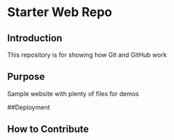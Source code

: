 # Starter Web Repo

## Introduction
This repository is for showing how Git and GitHub work

## Purpose

Sample website with plenty of files for demos

##Deployment

## How to Contribute

